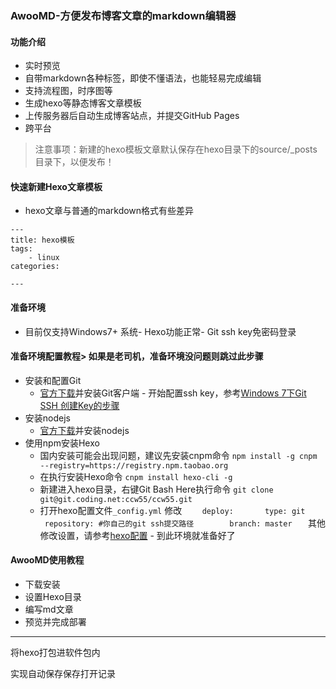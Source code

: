 
### AwooMD-方便发布博客文章的markdown编辑器

#### 功能介绍

- 实时预览
- 自带markdown各种标签，即使不懂语法，也能轻易完成编辑
- 支持流程图，时序图等
- 生成hexo等静态博客文章模板
- 上传服务器后自动生成博客站点，并提交GitHub Pages
- 跨平台

> 注意事项：新建的hexo模板文章默认保存在hexo目录下的source/_posts目录下，以便发布！

#### 快速新建Hexo文章模板

- hexo文章与普通的markdown格式有些差异

```
---
title: hexo模板
tags:
	- linux
categories:

---

```


#### 准备环境
- 目前仅支持Windows7+ 系统- Hexo功能正常- Git ssh key免密码登录
#### 准备环境配置教程> 如果是老司机，准备环境没问题则跳过此步骤
- 安装和配置Git
	- [官方下载](https://git-for-windows.github.io/ "官方下载")并安装Git客户端	- 开始配置ssh key，参考[Windows 7下Git SSH 创建Key的步骤](http://blog.csdn.net/lsyz0021/article/details/52064829 "Windows 7下Git SSH 创建Key的步骤")
- 安装nodejs
	- [官方下载](http://nodejs.cn/download/ "官方下载")并安装nodejs
- 使用npm安装Hexo
	- 国内安装可能会出现问题，建议先安装cnpm命令	`npm install -g cnpm --registry=https://registry.npm.taobao.org`
	- 在执行安装Hexo命令	`cnpm install hexo-cli -g`
	- 新建进入hexo目录，右键Git Bash Here执行命令	`git clone git@git.coding.net:ccw55/ccw55.git`
	- 打开hexo配置文件`_config.yml`	修改	```		deploy:		  type: git		  repository: #你自己的git ssh提交路径		  branch: master	```	其他修改设置，请参考[hexo配置](https://hexo.io/zh-cn/docs/configuration.html "hexo配置")	- 到此环境就准备好了
#### AwooMD使用教程
- 下载安装
- 设置Hexo目录
- 编写md文章
- 预览并完成部署
------------------------

将hexo打包进软件包内

实现自动保存保存打开记录



